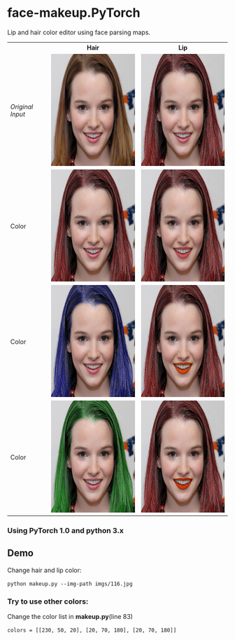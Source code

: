 # face-makeup.PyTorch
Lip and hair color editor using face parsing maps.

<table>

<tr>
<th>&nbsp;</th>
<th>Hair</th>
<th>Lip</th>
</tr>

<!-- Line 1: Original Input -->
<tr>
<td><em>Original Input</em></td>
<td><img src="makeup/116_ori.png" height="256" width="256" alt="Original Input"></td>
<td><img src="makeup/116_lip_ori.png" height="256" width="256" alt="Original Input"></td>
</tr>

<!-- Line 2: Color -->
<tr>
<td >Color</td>
<td><img src="makeup/116_0.png" height="256" width="256" alt="Color"></td>
<td><img src="makeup/116_6.png" height="256" width="256" alt="Color"></td>
</tr>

<!-- Line 3: Color -->
<tr>
<td>Color</td>
<td><img src="makeup/116_1.png" height="256" width="256" alt="Color"></td>
<td><img src="makeup/116_3.png" height="256" width="256" alt="Color"></td>
</tr>

<!-- Line 4: Color -->
<tr>
<td>Color</td>
<td><img src="makeup/116_2.png" height="256" width="256" alt="Color"></td>
<td><img src="makeup/116_4.png" height="256" width="256" alt="Color"></td>
</tr>

</table>

### Using PyTorch 1.0 and python 3.x

## Demo
Change hair and lip color:
```Shell
python makeup.py --img-path imgs/116.jpg
```
### Try to use other colors:
Change the color list in **makeup.py**(line 83)
```
colors = [[230, 50, 20], [20, 70, 180], [20, 70, 180]]
```

